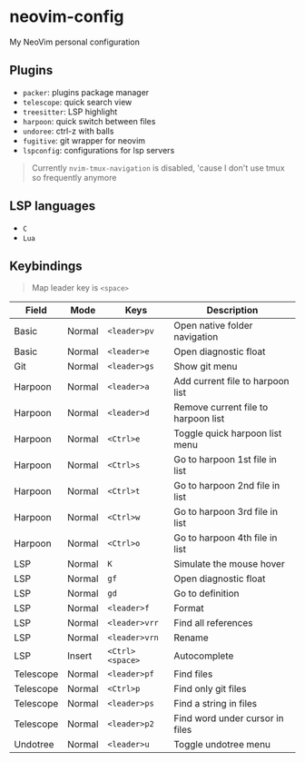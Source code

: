 # neovim-config
My NeoVim personal configuration

## Plugins
- `packer`: plugins package manager
- `telescope`: quick search view
- `treesitter`: LSP highlight
- `harpoon`: quick switch between files
- `undoree`: ctrl-z with balls
- `fugitive`: git wrapper for neovim
- `lspconfig`: configurations for lsp servers

> Currently `nvim-tmux-navigation` is disabled, 'cause I don't use tmux so frequently anymore

## LSP languages
- `C`
- `Lua`

## Keybindings

> Map leader key is `<space>`

|**Field**|**Mode**|**Keys**|**Description**|
|---------|--------|--------|---------------|
|Basic|Normal|`<leader>pv`|Open native folder navigation|
|Basic|Normal|`<leader>e`|Open diagnostic float|
|Git|Normal|`<leader>gs`|Show git menu|
|Harpoon|Normal|`<leader>a`|Add current file to harpoon list|
|Harpoon|Normal|`<leader>d`|Remove current file to harpoon list|
|Harpoon|Normal|`<Ctrl>e`|Toggle quick harpoon list menu|
|Harpoon|Normal|`<Ctrl>s`|Go to harpoon 1st file in list|
|Harpoon|Normal|`<Ctrl>t`|Go to harpoon 2nd file in list|
|Harpoon|Normal|`<Ctrl>w`|Go to harpoon 3rd file in list|
|Harpoon|Normal|`<Ctrl>o`|Go to harpoon 4th file in list|
|LSP|Normal|`K`|Simulate the mouse hover|
|LSP|Normal|`gf`|Open diagnostic float|
|LSP|Normal|`gd`|Go to definition|
|LSP|Normal|`<leader>f`|Format|
|LSP|Normal|`<leader>vrr`|Find all references|
|LSP|Normal|`<leader>vrn`|Rename|
|LSP|Insert|`<Ctrl><space>`|Autocomplete|
|Telescope|Normal|`<leader>pf`|Find files|
|Telescope|Normal|`<Ctrl>p`|Find only git files|
|Telescope|Normal|`<leader>ps`|Find a string in files|
|Telescope|Normal|`<leader>p2`|Find word under cursor in files|
|Undotree|Normal|`<leader>u`|Toggle undotree menu|
